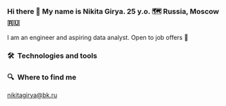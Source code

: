 ### Hi there 👋 My name is Nikita Girya. 25 y.o. 🗺 Russia, Moscow 🇷🇺
I am an engineer and aspiring data analyst. Open to job offers 💼

### 🛠  Technologies and tools

### 🔍  Where to find me
nikitagirya@bk.ru
